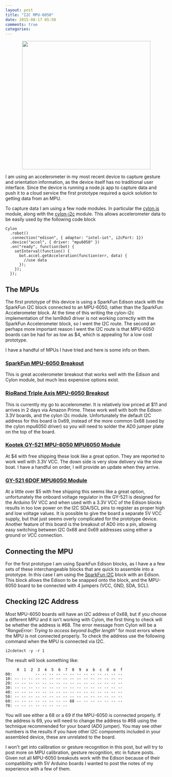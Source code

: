 ```yaml
---
layout: post
title: "I2C MPU-6050"
date: 2015-08-17 05:50
comments: true
categories: 
---
```


<img src="//s3.amazonaws.com/rwx-blog/mpu6050.jpg"  style="height: 400px; display: block; margin: auto;">

I am using an accelerometer in my most recent device to capture gesture and orientation information, as the device itself has no traditional user interface. Since the device is running a node.js app to capture data and push it to a cloud service the first prototype required a quick solution to getting data from an MPU.

To capture data I am using a  few node modules. In particular the <a href="https://github.com/hybridgroup/cylon" target="_blank">cylon.js</a> module, along with the <a href="https://github.com/hybridgroup/cylon-i2c" target="_blank">cylon-i2c</a> module.  This allows accelerometer data to be easily used by the following code block

```
Cylon                                                                          
  .robot()                                                                    
  .connection("edison", { adaptor: "intel-iot", i2cPort: 1})                  
  .device("accel", { driver: "mpu6050" })                                     
  .on("ready", function(bot) {                                      
    setInterval(function() {                                        
      bot.accel.getAcceleration(function(err, data) {
        //use data
      });
    });
  });
```

## The MPUs
The first prototype of this device is using a SparkFun Edison stack with the SparkFun I2C block connected to an MPU-6050, rather than the SparkFun Accelerometer block. At the time of this writing the cylon-i2c implementation of the lsm9ds0 driver is not working correctly with the SparkFun Accelerometer block, so I went the I2C route. The second an perhaps more important reason I went the I2C route is that MPU-6050 boards can be had for as low as $4, which is appealing for a low cost prototype.

I have a handful of MPUs I have tried and here is some info on them.

### <a href="https://www.sparkfun.com/products/11028" target="_blank">SparkFun MPU-6050 Breakout</a>
This is great accelerometer breakout that works well with the Edison and Cylon module, but much less expensive options exist.

### <a href="http://www.amazon.com/gp/product/B00H1OYE4Q" target="_blank">RioRand Triple Axis MPU-6050 Breakout</a>
This is currently my go to accelerometer. It is relatively low priced at $11 and arrives in 2 days via Amazon Prime. These work well with both the Edison 3.3V boards, and the cylon i2c module. Unfortunately the default I2C address for this board is 0x69, instead of the more common  0x68 (used by the cylon mpu6050 driver) so you will need to solder the AD0 jumper plate on the top of the board.

### <a href="http://www.amazon.com/Kootek-MPU-6050-MPU6050-sensors-Accelerometer/dp/B008BOPN40/" target="_blank">Kootek GY-521 MPU-6050 MPU6050 Module</a>
At $4 with free shipping these look like a great option. They are reported to work well with 3.3V VCC. The down side is very slow delivery via the slow boat. I have a handful on order, I will provide an update when they arrive.

### <a href="http://www.amazon.com/gp/product/B009M19L4Y" target="_blank">GY-521 6DOF MPU6050 Module</a>
At a little over $5 with free shipping this seems like a great option, unfortunately the onboard voltage regulator in the GY-521 is designed for the Arduino 5V VCC and when used with a 3.3V VCC of the Edison blocks results in too low power on the I2C SDA/SCL pins to register as proper high and low voltage values. It is possible to give the board a separate 5V VCC supply, but that just seems overly complicated for the prototype device. Another feature of this board is the breakout of AD0 into a pin, allowing easy switching between I2C 0x68 and 0x69 addresses using either a ground or VCC connection.

## Connecting the MPU
For the first prototype I am using  SparkFun Edison blocks, as I have a a few sets of these interchangeable blocks that are quick to assemble into a prototype. In this case I am using the <a href="https://www.sparkfun.com/products/13034" target="_blank">SparkFun I2C</a> block with an Edison. This block allows the Edison to be snapped onto the block, and the MPU-6050 board to be connected with 4 jumpers (VCC, GND, SDA, SCL).

## Checking I2C Address
Most MPU-6050 boards will have an I2C address of 0x68, but if you choose a different MPU and it isn't working with Cylon, the first thing to check will be whether the address is #68. The error message from Cylon will be a _"RangeError: Trying to access beyond buffer length"_ for most errors where the MPU is not connected properly. To check the address use the following command when the MPU is connected via I2C.

```
i2cdetect -y -r 1
```

The result will look something like:

```
     0  1  2  3  4  5  6  7  8  9  a  b  c  d  e  f
00:          -- -- -- -- -- -- -- -- -- -- -- -- -- 
10: -- -- -- -- -- -- -- -- -- -- -- -- -- -- -- -- 
20: -- -- -- -- -- -- -- -- -- -- -- -- -- -- -- -- 
30: -- -- -- -- -- -- -- -- -- -- -- -- -- -- -- -- 
40: -- -- -- -- -- -- -- -- -- -- -- -- -- -- -- -- 
50: -- -- -- -- -- -- -- -- -- -- -- -- -- -- -- -- 
60: -- -- -- -- -- -- -- -- 68 -- -- -- -- -- -- -- 
70: -- -- -- -- -- -- -- --
```

You will see either a 68 or a 69 if the MPU-6050 is connected properly. If the address is 69, you will need to change the address to #68 using the technique recommended for your board (AD0 jumper). You may see other numbers is the results if you have other I2C components included in your assembled device, these are unrelated to the board.

I won't get into calibration or gesture recognition in this post, but will try to post more on MPU calibration, gesture recognition, etc in future posts. Given not all MPU-6050 breakouts work with the Edison because of their compatibility with 5V Arduino boards I wanted to post the notes of my experience with a few of them.